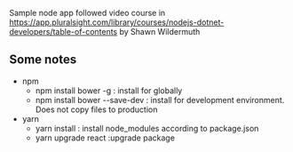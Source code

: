 Sample node app followed video course in https://app.pluralsight.com/library/courses/nodejs-dotnet-developers/table-of-contents by Shawn Wildermuth

## Some notes 
* npm
  * npm install bower -g : install for globally 
  * npm install bower --save-dev : install for development environment. Does not copy files to production
* yarn
  * yarn install : install node_modules according to package.json
  * yarn upgrade react :upgrade package
